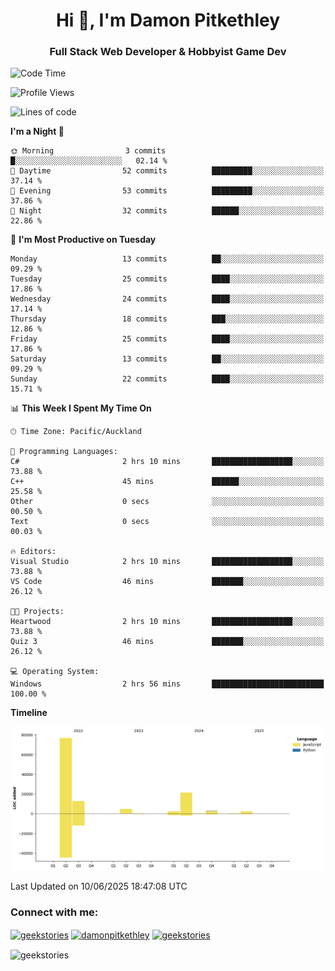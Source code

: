 <h1 align="center">Hi 👋, I'm Damon Pitkethley</h1>
<h3 align="center">Full Stack Web Developer & Hobbyist Game Dev</h3>

<!--START_SECTION:waka-->
![Code Time](http://img.shields.io/badge/Code%20Time-82%20hrs%2050%20mins-blue)

![Profile Views](http://img.shields.io/badge/Profile%20Views-0-blue)

![Lines of code](https://img.shields.io/badge/From%20Hello%20World%20I%27ve%20Written-124.0%20thousand%20lines%20of%20code-blue)

**I'm a Night 🦉** 

```text
🌞 Morning                3 commits           █░░░░░░░░░░░░░░░░░░░░░░░░   02.14 % 
🌆 Daytime                52 commits          █████████░░░░░░░░░░░░░░░░   37.14 % 
🌃 Evening                53 commits          █████████░░░░░░░░░░░░░░░░   37.86 % 
🌙 Night                  32 commits          ██████░░░░░░░░░░░░░░░░░░░   22.86 % 
```
📅 **I'm Most Productive on Tuesday** 

```text
Monday                   13 commits          ██░░░░░░░░░░░░░░░░░░░░░░░   09.29 % 
Tuesday                  25 commits          ████░░░░░░░░░░░░░░░░░░░░░   17.86 % 
Wednesday                24 commits          ████░░░░░░░░░░░░░░░░░░░░░   17.14 % 
Thursday                 18 commits          ███░░░░░░░░░░░░░░░░░░░░░░   12.86 % 
Friday                   25 commits          ████░░░░░░░░░░░░░░░░░░░░░   17.86 % 
Saturday                 13 commits          ██░░░░░░░░░░░░░░░░░░░░░░░   09.29 % 
Sunday                   22 commits          ████░░░░░░░░░░░░░░░░░░░░░   15.71 % 
```


📊 **This Week I Spent My Time On** 

```text
🕑︎ Time Zone: Pacific/Auckland

💬 Programming Languages: 
C#                       2 hrs 10 mins       ██████████████████░░░░░░░   73.88 % 
C++                      45 mins             ██████░░░░░░░░░░░░░░░░░░░   25.58 % 
Other                    0 secs              ░░░░░░░░░░░░░░░░░░░░░░░░░   00.50 % 
Text                     0 secs              ░░░░░░░░░░░░░░░░░░░░░░░░░   00.03 % 

🔥 Editors: 
Visual Studio            2 hrs 10 mins       ██████████████████░░░░░░░   73.88 % 
VS Code                  46 mins             ███████░░░░░░░░░░░░░░░░░░   26.12 % 

🐱‍💻 Projects: 
Heartwood                2 hrs 10 mins       ██████████████████░░░░░░░   73.88 % 
Quiz 3                   46 mins             ███████░░░░░░░░░░░░░░░░░░   26.12 % 

💻 Operating System: 
Windows                  2 hrs 56 mins       █████████████████████████   100.00 % 
```

**Timeline**

![Lines of Code chart](https://raw.githubusercontent.com/GeekStories/GeekStories/main/assets/bar_graph.png)


 Last Updated on 10/06/2025 18:47:08 UTC
<!--END_SECTION:waka-->

<h3 align="left">Connect with me:</h3>
<p align="left">
<a href="https://twitter.com/geekstories" target="blank"><img align="center" src="https://raw.githubusercontent.com/rahuldkjain/github-profile-readme-generator/master/src/images/icons/Social/twitter.svg" alt="geekstories" height="30" width="40" /></a>
<a href="https://linkedin.com/in/damonpitkethley" target="blank"><img align="center" src="https://raw.githubusercontent.com/rahuldkjain/github-profile-readme-generator/master/src/images/icons/Social/linked-in-alt.svg" alt="damonpitkethley" height="30" width="40" /></a>
<a href="https://www.leetcode.com/geekstories" target="blank"><img align="center" src="https://raw.githubusercontent.com/rahuldkjain/github-profile-readme-generator/master/src/images/icons/Social/leet-code.svg" alt="geekstories" height="30" width="40" /></a>
</p>

<p><img align="center" src="https://github-readme-streak-stats.herokuapp.com/?user=geekstories&" alt="geekstories" /></p>
